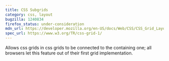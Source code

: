```yaml
---
title: CSS Subgrids
category: css, layout
bugzilla: 1240834
firefox_status: under-consideration
mdn_url: https://developer.mozilla.org/en-US/docs/Web/CSS/CSS_Grid_Layout
spec_url: https://www.w3.org/TR/css-grid-1/
---
```


Allows css grids in css grids to be connected to the containing one; all browsers let this feature out of their first grid implementation.
